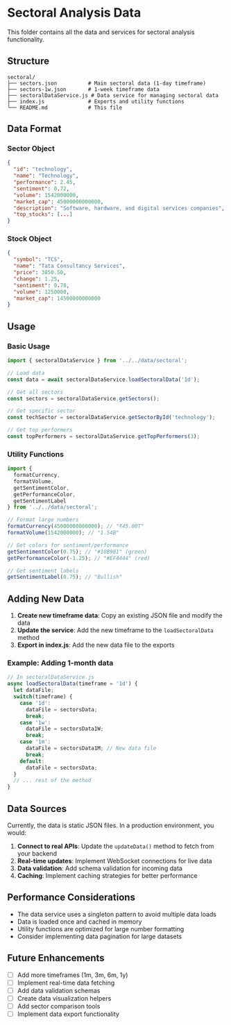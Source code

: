 # Sectoral Analysis Data

This folder contains all the data and services for sectoral analysis functionality.

## Structure

```
sectoral/
├── sectors.json          # Main sectoral data (1-day timeframe)
├── sectors-1w.json       # 1-week timeframe data
├── sectoralDataService.js # Data service for managing sectoral data
├── index.js              # Exports and utility functions
└── README.md             # This file
```

## Data Format

### Sector Object
```json
{
  "id": "technology",
  "name": "Technology",
  "performance": 2.45,
  "sentiment": 0.72,
  "volume": 1542000000,
  "market_cap": 45000000000000,
  "description": "Software, hardware, and digital services companies",
  "top_stocks": [...]
}
```

### Stock Object
```json
{
  "symbol": "TCS",
  "name": "Tata Consultancy Services",
  "price": 3850.50,
  "change": 1.25,
  "sentiment": 0.78,
  "volume": 1250000,
  "market_cap": 14500000000000
}
```

## Usage

### Basic Usage
```javascript
import { sectoralDataService } from '../../data/sectoral';

// Load data
const data = await sectoralDataService.loadSectoralData('1d');

// Get all sectors
const sectors = sectoralDataService.getSectors();

// Get specific sector
const techSector = sectoralDataService.getSectorById('technology');

// Get top performers
const topPerformers = sectoralDataService.getTopPerformers(3);
```

### Utility Functions
```javascript
import { 
  formatCurrency, 
  formatVolume, 
  getSentimentColor, 
  getPerformanceColor,
  getSentimentLabel 
} from '../../data/sectoral';

// Format large numbers
formatCurrency(45000000000000); // "₹45.00T"
formatVolume(1542000000); // "1.54B"

// Get colors for sentiment/performance
getSentimentColor(0.75); // "#10B981" (green)
getPerformanceColor(-1.25); // "#EF4444" (red)

// Get sentiment labels
getSentimentLabel(0.75); // "Bullish"
```

## Adding New Data

1. **Create new timeframe data**: Copy an existing JSON file and modify the data
2. **Update the service**: Add the new timeframe to the `loadSectoralData` method
3. **Export in index.js**: Add the new data file to the exports

### Example: Adding 1-month data
```javascript
// In sectoralDataService.js
async loadSectoralData(timeframe = '1d') {
  let dataFile;
  switch(timeframe) {
    case '1d':
      dataFile = sectorsData;
      break;
    case '1w':
      dataFile = sectorsData1W;
      break;
    case '1m':
      dataFile = sectorsData1M; // New data file
      break;
    default:
      dataFile = sectorsData;
  }
  // ... rest of the method
}
```

## Data Sources

Currently, the data is static JSON files. In a production environment, you would:

1. **Connect to real APIs**: Update the `updateData()` method to fetch from your backend
2. **Real-time updates**: Implement WebSocket connections for live data
3. **Data validation**: Add schema validation for incoming data
4. **Caching**: Implement caching strategies for better performance

## Performance Considerations

- The data service uses a singleton pattern to avoid multiple data loads
- Data is loaded once and cached in memory
- Utility functions are optimized for large number formatting
- Consider implementing data pagination for large datasets

## Future Enhancements

- [ ] Add more timeframes (1m, 3m, 6m, 1y)
- [ ] Implement real-time data fetching
- [ ] Add data validation schemas
- [ ] Create data visualization helpers
- [ ] Add sector comparison tools
- [ ] Implement data export functionality 